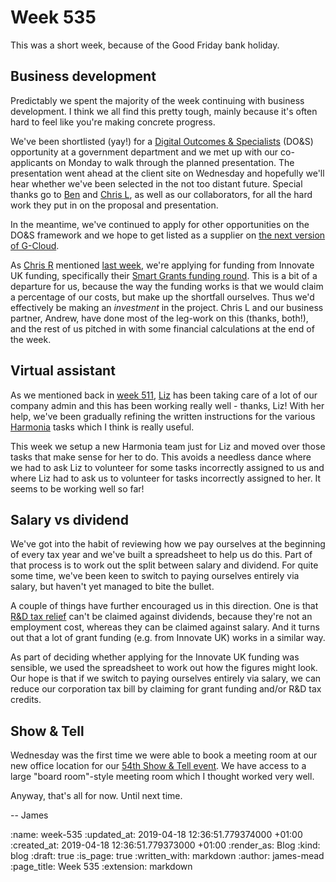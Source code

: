 Week 535
========

This was a short week, because of the Good Friday bank holiday.

## Business development

Predictably we spent the majority of the week continuing with business development. I think we all find this pretty tough, mainly because it's often hard to feel like you're making concrete progress.

We've been shortlisted (yay!) for a [Digital Outcomes & Specialists][] (DO&S) opportunity at a government department and we met up with our co-applicants on Monday to walk through the planned presentation. The presentation went ahead at the client site on Wednesday and hopefully we'll hear whether we've been selected in the not too distant future. Special thanks go to [Ben][] and [Chris L][], as well as our collaborators, for all the hard work they put in on the proposal and presentation.

In the meantime, we've continued to apply for other opportunities on the DO&S framework and we hope to get listed as a supplier on [the next version of G-Cloud][g-cloud-11].

As [Chris R][] mentioned [last week][week-534], we're applying for funding from Innovate UK funding, specifically their [Smart Grants funding round][]. This is a bit of a departure for us, because the way the funding works is that we would claim a percentage of our costs, but make up the shortfall ourselves. Thus we'd effectively be making an _investment_ in the project. Chris L and our business partner, Andrew, have done most of the leg-work on this (thanks, both!), and the rest of us pitched in with some financial calculations at the end of the week.

## Virtual assistant

As we mentioned back in [week 511][], [Liz][] has been taking care of a lot of our company admin and this has been working really well - thanks, Liz! With her help, we've been gradually refining the written instructions for the various [Harmonia][] tasks which I think is really useful.

This week we setup a new Harmonia team just for Liz and moved over those tasks that make sense for her to do. This avoids a needless dance where we had to ask Liz to volunteer for some tasks incorrectly assigned to us and where Liz had to ask us to volunteer for tasks incorrectly assigned to her. It seems to be working well so far!

## Salary vs dividend

We've got into the habit of reviewing how we pay ourselves at the beginning of every tax year and we've built a spreadsheet to help us do this. Part of that process is to work out the split between salary and dividend. For quite some time, we've been keen to switch to paying ourselves entirely via salary, but haven't yet managed to bite the bullet.

A couple of things have further encouraged us in this direction. One is that [R&D tax relief][] can't be claimed against dividends, because they're not an employment cost, whereas they can be claimed against salary. And it turns out that a lot of grant funding (e.g. from Innovate UK) works in a similar way.

As part of deciding whether applying for the Innovate UK funding was sensible, we used the spreadsheet to work out how the figures might look. Our hope is that if we switch to paying ourselves entirely via salary, we can reduce our corporation tax bill by claiming for grant funding and/or R&D tax credits.

## Show & Tell

Wednesday was the first time we were able to book a meeting room at our new office location for our [54th Show & Tell event][]. We have access to a large "board room"-style meeting room which I thought worked very well.

Anyway, that's all for now. Until next time.

-- James


[Digital Outcomes & Specialists]: https://www.digitalmarketplace.service.gov.uk/digital-outcomes-and-specialists/opportunities
[Ben]: /ben-griffiths
[Chris L]: /chris-lowis
[Chris R]: /chris-roos
[Smart Grants funding round]: https://apply-for-innovation-funding.service.gov.uk/competition/324/overview
[g-cloud-11]: https://www.gov.uk/guidance/what-to-do-and-when-for-g-cloud-11
[week-534]: /week-534
[week 511]: /week-511#virtual-assistant
[Liz]: https://twitter.com/elderberry
[Harmonia]: https://harmonia.io/
[R&D tax relief]: https://www.gov.uk/guidance/corporation-tax-research-and-development-rd-relief
[54th Show & Tell event]: /show-and-tell-54

:name: week-535
:updated_at: 2019-04-18 12:36:51.779374000 +01:00
:created_at: 2019-04-18 12:36:51.779373000 +01:00
:render_as: Blog
:kind: blog
:draft: true
:is_page: true
:written_with: markdown
:author: james-mead
:page_title: Week 535
:extension: markdown
